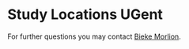 # Study Locations UGent

For further questions you may contact [Bieke Morlion](mailto:bieke.morlion@ugent.be).
